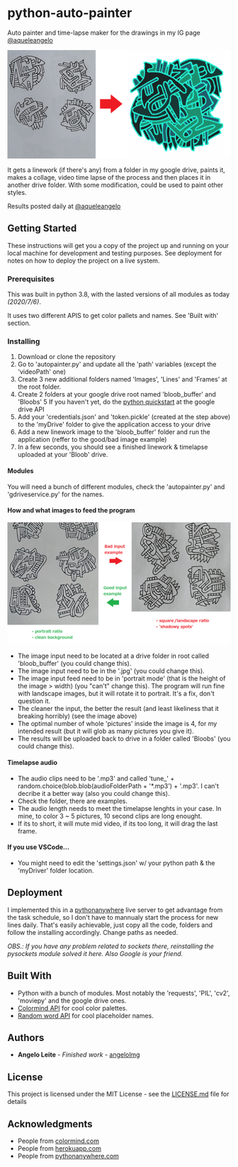 # python-auto-painter

Auto painter and time-lapse maker for the drawings in my IG page [@aqueleangelo](https://www.instagram.com/aqueleangelo/)

![](banner.png)

It gets a linework (if there's any) from a folder in my google drive, paints it, makes a collage, video time lapse of the process and then places it in another drive folder.
With some modification, could be used to paint other styles.

Results posted daily at [@aqueleangelo](https://www.instagram.com/aqueleangelo/)

## Getting Started

These instructions will get you a copy of the project up and running on your local machine for development and testing purposes. See deployment for notes on how to deploy the project on a live system.

### Prerequisites

This was built in python 3.8, with the lasted versions of all modules as today *(2020/7/6)*. 

It uses two different APIS to get color pallets and names. See 'Built with' section.

### Installing

1. Download or clone the repository
2. Go to 'autopainter.py' and update all the 'path' variables (except the 'videoPath' one)
3. Create 3 new additional folders named 'Images', 'Lines' and 'Frames' at the root folder.
4. Create 2 folders at your google drive root named 'bloob_buffer' and 'Bloobs'
5 If you haven't yet, do the [python quickstart](https://developers.google.com/drive/api/v3/quickstart/python) at the google drive API
6. Add your 'credentials.json' and 'token.pickle' (created at the step above) to the 'myDrive' folder to give the application access to your drive
7. Add a new linework image to the 'bloob_buffer' folder and run the application (reffer to the good/bad image example)
8. In a few seconds, you should see a finished linework & timelapse uploaded at your 'Bloob' drive.

#### Modules
You will need a bunch of different modules, check the 'autopainter.py' and 'gdriveservice.py' for the names.

#### How and what images to feed the program
![](inputexample.png)
* The image input need to be located at a drive folder in root called 'bloob_buffer' (you could change this).
* The image input need to be in the '.jpg' (you could change this).
* The image input feed need to be in 'portrait mode' (that is the height of the image > width) (you "can't" change this).
The program will run fine with landscape images, but it will rotate it to portrait. It's a fix, don't question it.
* The cleaner the input, the better the result (and least likeliness that it breaking horribly) (see the image above)
* The optimal number of whole 'pictures' inside the image is 4, for my intended result (but it will glob as many pictures you give it).
* The results will be uploaded back to drive in a folder called 'Bloobs' (you could change this).
#### Timelapse audio
* The audio clips need to be '.mp3' and called 'tune_' + random.choice(blob.blob(audioFolderPath + '*.mp3') + '.mp3'. I can't decribe it a better way (also you could change this).
* Check the folder, there are examples.
* The audio length needs to meet the timelapse lenghts in your case. In mine, to color 3 ~ 5 pictures, 10 second clips are long enought.
* If its to short, it will mute mid video, if its too long, it will drag the last frame.

#### If you use VSCode...
* You might need to edit the 'settings.json' w/ your python path & the 'myDriver' folder location.

## Deployment

I implemented this in a [pythonanywhere](https://www.pythonanywhere.com/) live server to get advantage from the task schedule, 
so I don't have to mannualy start the process for new lines daily. That's easily achievable, just copy all the code, folders and follow the installing accordingly. Change paths as needed.

*OBS.: If you have any problem related to sockets there, reinstalling the pysockets module solved it here. Also Google is your friend.*

## Built With

* Python with a bunch of modules. Most notably the 'requests', 'PIL', 'cv2', 'moviepy' and the google drive ones.
* [Colormind API](http://colormind.io/) for cool color palettes.
* [Random word API](https://random-word-api.herokuapp.com/home) for cool placeholder names. 

## Authors

* **Angelo Leite** - *Finished work* - [angelolmg](https://github.com/angelolmg)

## License

This project is licensed under the MIT License - see the [LICENSE.md](LICENSE.md) file for details

## Acknowledgments

* People from [colormind.com](http://colormind.io/)
* People from [herokuapp.com](https://random-word-api.herokuapp.com/home)
* People from [pythonanywhere.com](https://www.pythonanywhere.com/)
